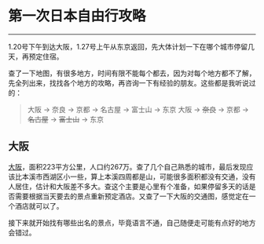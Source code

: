 # 第一次日本自由行攻略

---

1.20号下午到达大阪，1.27号上午从东京返回，先大体计划一下在哪个城市停留几天，再预定住宿。

查了一下地图，有很多地方，时间有限不能每个都去，因为对每个地方都不了解，先全列出来，找找各个地方的攻略，再咨询一下有经验的朋友。这些都是我听说过的：

> 大阪 -> 奈良 -> 京都 -> 名古屋 -> 富士山 -> 东京
> 大阪 -> ~~奈良~~ -> 京都 -> ~~名古屋~~ -> ~~富士山~~ -> 东京

## 大阪
[大阪](https://baike.baidu.com/item/%E5%A4%A7%E9%98%AA/1176464?fr=aladdin)，面积223平方公里，人口约267万。查了几个自己熟悉的城市，最后发现应该比本溪市西湖区小一些，算上本溪四周都是山，可能很多面积都没有交通，没有人居住，估计和大阪差不多大。查这个主要是心里有个准备，如果停留多天的话是否需要根据当天要去的景点重新预定酒店。又查了一下大阪的交通图，感觉定在一个酒店就可以了。

接下来就开始找有哪些出名的景点，毕竟语言不通，自己随便走可能有点好的地方会错过。
